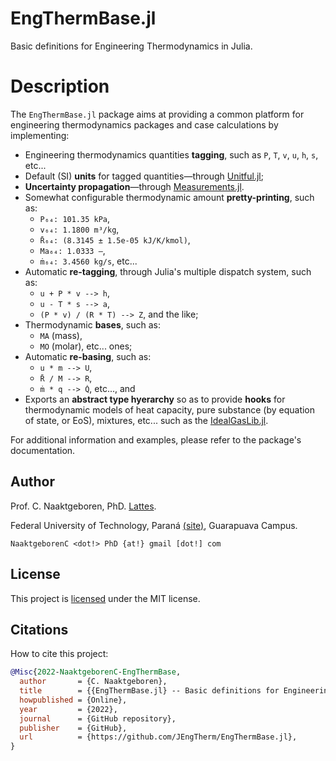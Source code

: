 # EngThermBase.jl

Basic definitions for Engineering Thermodynamics in Julia.

# Description

The `EngThermBase.jl` package aims at providing a common platform for engineering
thermodynamics packages and case calculations by implementing:

- Engineering thermodynamics quantities **tagging**, such as `P`, `T`, `v`, `u`, `h`, `s`,
  etc...
- Default (SI) **units** for tagged quantities—through
  [Unitful.jl](https://github.com/PainterQubits/Unitful.jl);
- **Uncertainty propagation**—through
  [Measurements.jl](https://github.com/JuliaPhysics/Measurements.jl).
- Somewhat configurable thermodynamic amount **pretty-printing**, such as:
    - `P₆₄: 101.35 kPa`,
    - `v₆₄: 1.1800 m³/kg`,
    - `R̄₆₄: (8.3145 ± 1.5e-05 kJ/K/kmol)`,
    - `Ma₆₄: 1.0333 –`,
    - `ṁ₆₄: 3.4560 kg/s`, etc...
- Automatic **re-tagging**, through Julia's multiple dispatch system, such as:
    - `u + P * v --> h`,
    - `u - T * s --> a`,
    - `(P * v) / (R * T) --> Z`, and the like;
- Thermodynamic **bases**, such as:
    - `MA` (mass),
    - `MO` (molar), etc... ones;
- Automatic **re-basing**, such as:
    - `u * m --> U`,
    - `R̄ / M --> R`,
    - `ṁ * q --> Q̇`, etc..., and
- Exports an **abstract type hyerarchy** so as to provide **hooks** for thermodynamic models of
  heat capacity, pure substance (by equation of state, or EoS), mixtures, etc... such as the
  [IdealGasLib.jl](https://github.com/JEngTherm/IdealGasLib.jl).

For additional information and examples, please refer to the package's documentation.

## Author

Prof. C. Naaktgeboren, PhD. [Lattes](http://lattes.cnpq.br/8621139258082919).

Federal University of Technology, Paraná
[(site)](http://portal.utfpr.edu.br/english), Guarapuava Campus.

`NaaktgeborenC <dot!> PhD {at!} gmail [dot!] com`

## License

This project is [licensed](https://github.com/JEngTherm/EngThermBase.jl/blob/master/LICENSE)
under the MIT license.

## Citations

How to cite this project:

```bibtex
@Misc{2022-NaaktgeborenC-EngThermBase,
  author       = {C. Naaktgeboren},
  title        = {{EngThermBase.jl} -- Basic definitions for Engineering Thermodynamics in Julia},
  howpublished = {Online},
  year         = {2022},
  journal      = {GitHub repository},
  publisher    = {GitHub},
  url          = {https://github.com/JEngTherm/EngThermBase.jl},
}
```


